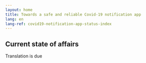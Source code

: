 ```yaml
---
layout: home
title: Towards a safe and reliable Covid-19 notification app
lang: en
lang-ref: covid19-notification-app-status-index
---
```


## Current state of affairs

Translation is due